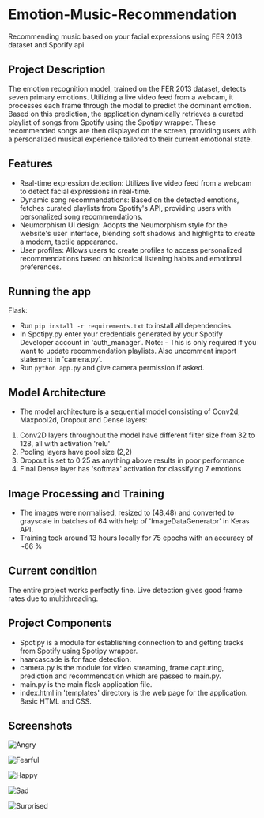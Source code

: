 # Emotion-Music-Recommendation
Recommending music based on your facial expressions using FER 2013 dataset and Sporify api

## Project Description
The emotion recognition model, trained on the FER 2013 dataset, detects seven primary emotions. Utilizing a live video feed from a webcam, it processes each frame through the model to predict the dominant emotion. Based on this prediction, the application dynamically retrieves a curated playlist of songs from Spotify using the Spotipy wrapper. These recommended songs are then displayed on the screen, providing users with a personalized musical experience tailored to their current emotional state.

## Features
- Real-time expression detection: Utilizes live video feed from a webcam to detect facial expressions in real-time.
- Dynamic song recommendations: Based on the detected emotions, fetches curated playlists from Spotify's API, providing users with personalized song recommendations.
- Neumorphism UI design: Adopts the Neumorphism style for the website's user interface, blending soft shadows and highlights to create a modern, tactile appearance.
- User profiles: Allows users to create profiles to access personalized recommendations based on historical listening habits and emotional preferences.
  
## Running the app
Flask: 
- Run <code>pip install -r requirements.txt</code> to install all dependencies.
- In Spotipy.py enter your credentials generated by your Spotify Developer account in 'auth_manager'. Note: - This is only required if you want to update recommendation playlists. Also uncomment import statement in 'camera.py'.
- Run <code>python app.py</code> and give camera permission if asked.

## Model Architecture
- The model architecture is a sequential model consisting of Conv2d, Maxpool2d, Dropout and Dense layers:
1. Conv2D layers throughout the model have different filter size from 32 to 128, all with activation 'relu'
2. Pooling layers have pool size (2,2)
3. Dropout is set to 0.25 as anything above results in poor performance
4. Final Dense layer has 'softmax' activation for classifying 7 emotions

## Image Processing and Training
- The images were normalised, resized to (48,48) and converted to grayscale in batches of 64 with help of 'ImageDataGenerator' in Keras API.
- Training took around 13 hours locally for 75 epochs with an accuracy of ~66 %

## Current condition
The entire project works perfectly fine. Live detection gives good frame rates due to multithreading.

## Project Components
- Spotipy is a module for establishing connection to and getting tracks from Spotify using Spotipy wrapper.
- haarcascade is for face detection.
- camera.py is the module for video streaming, frame capturing, prediction and recommendation which are passed to main.py.
- main.py is the main flask application file.
- index.html in 'templates' directory is the web page for the application. Basic HTML and CSS.

## Screenshots
![Angry](https://github.com/AdityaSaxena1311/Emotion-Based-Music-Recommendation-System/assets/80876781/0ebefaf0-c4ec-42e7-8842-27f6bc781b0d)

![Fearful](https://github.com/AdityaSaxena1311/Emotion-Based-Music-Recommendation-System/assets/80876781/43eca7ef-4a28-4f1a-ba84-2aebaa84e7b1)

![Happy](https://github.com/AdityaSaxena1311/Emotion-Based-Music-Recommendation-System/assets/80876781/ec1dcb43-16f7-4437-b415-f66ff85f63ea)

![Sad](https://github.com/AdityaSaxena1311/Emotion-Based-Music-Recommendation-System/assets/80876781/570aee0d-0dfe-48ec-a412-3d48aaa4fc27)

![Surprised](https://github.com/AdityaSaxena1311/Emotion-Based-Music-Recommendation-System/assets/80876781/ad13de79-5f2c-4bf0-984c-b221e3491232)

